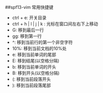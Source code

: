 ##spf13-vim 常用快捷键
+ ctrl + e: 开关目录
+ ctrl + h | l | j | k : 光标在窗口间左右下上移动
+ G: 移到最后一行
+ gg: 移到第一行
+ ^: 移到当前行的第一个非空字符
+ 10%: 移到当前文档的10%处
+ e: 移到当前单词的尾部
+ E: 移到结尾(以空格分隔)
+ b: 移到当前单词的开头
+ B: 移到开头(以空格分隔)
+ (: 移到当前段落开头
+ ): 移到当前段落尾部